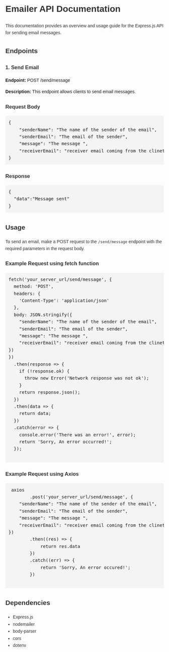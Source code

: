 
<body style="font-family: Arial, sans-serif; line-height: 1.6; margin: 20px;">

<h1 style="color: #333;">Emailer API Documentation</h1>

<p style="color: #333;">This documentation provides an overview and usage guide for the Express.js API for sending email messages.</p>

<h2 style="color: #333;">Endpoints</h2>

<h3 style="color: #333;">1. Send Email</h3>

<p><strong>Endpoint:</strong> POST /send/message</p>

<p><strong>Description:</strong> This endpoint allows clients to send email messages.</p>

<h3 style="color: #333;">Request Body</h3>
<pre style="background-color: #f4f4f4; padding: 10px; border-radius: 4px; overflow-x: auto;">
{
    "senderName": "The name of the sender of the email",
    "senderEmail": "The email of the sender",
    "message": "The message ",
    "receiverEmail": "receiver email coming from the clinet side"
}
</pre>

<h3 style="color: #333;">Response</h3>
<pre style="background-color: #f4f4f4; padding: 10px; border-radius: 4px; overflow-x: auto;">
{
  "data":"Message sent"
}
</pre>

<h2 style="color: #333;">Usage</h2>

<p style="color: #333;">To send an email, make a POST request to the <code>/send/message</code> endpoint with the required parameters in the request body.</p>

<h3 style="color: #333;">Example Request using fetch function</h3>
<pre style="background-color: #f4f4f4; padding: 10px; border-radius: 4px; overflow-x: auto;">
fetch('your_server_url/send/message', {
  method: 'POST',
  headers: {
    'Content-Type': 'application/json'
  },
  body: JSON.stringify({
    "senderName": "The name of the sender of the email",
    "senderEmail": "The email of the sender",
    "message": "The message ",
    "receiverEmail": "receiver email coming from the clinet side"
})
})
  .then(response => {
    if (!response.ok) {
      throw new Error('Network response was not ok');
    }
    return response.json();
  })
  .then(data => {
    return data;
  })
  .catch(error => {
    console.error('There was an error!', error);
    return 'Sorry, An error occurred!';
  });

</pre>

<h3 style="color: #333;">Example Request using Axios</h3>
<pre style="background-color: #f4f4f4; padding: 10px; border-radius: 4px; overflow-x: auto;">
 axios
        .post('your_server_url/send/message', {
    "senderName": "The name of the sender of the email",
    "senderEmail": "The email of the sender",
    "message": "The message ",
    "receiverEmail": "receiver email coming from the clinet side"
})
        .then((res) => {
            return res.data
        })
        .catch((err) => {
            return 'Sorry, An error occured!';
        })

</pre>


<h2 style="color: #333;">Dependencies</h2>

<ul style="color: #333;">
<li>Express.js</li>
<li>nodemailer</li>
<li>body-parser</li>
<li>cors</li>
<li>dotenv</li>
 <!-- Add any other dependencies or modules your API uses -->
</ul>


</body>

